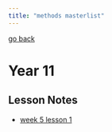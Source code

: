 ```yaml
---
title: "methods masterlist"
---
```

[go back](notes/notes.md)

# Year 11
## Lesson Notes
- [week 5 lesson 1](notes/AE/methods/WEEK5L1.md)
